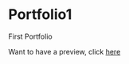 # Portfolio1
First Portfolio

Want to have a preview, click <a href ="https://himanshu2408.github.io/Portfolio1/" target="_bank">here</a>
